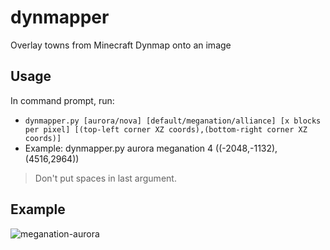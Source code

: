 # dynmapper
Overlay towns from Minecraft Dynmap onto an image

## Usage
In command prompt, run: 
- `dynmapper.py [aurora/nova] [default/meganation/alliance] [x blocks per pixel] [(top-left corner XZ coords),(bottom-right corner XZ coords)]`
- Example: dynmapper.py aurora meganation 4 ((-2048,-1132),(4516,2964))
> Don't put spaces in last argument.

## Example
![meganation-aurora](https://user-images.githubusercontent.com/48335651/224452178-dd3f6f07-2131-457b-933f-439cf373d08e.png)
